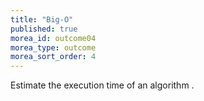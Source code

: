 ```yaml
---
title: "Big-O"
published: true
morea_id: outcome04
morea_type: outcome
morea_sort_order: 4
---
```


Estimate the execution time of an algorithm .